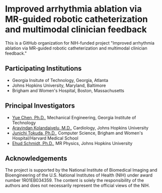 # Improved arrhythmia ablation via MR-guided robotic catheterization and multimodal clinician feedback

This is a GitHub organization for NIH-funded project "Improved arrhythmia ablation via MR-guided robotic catheterization and multimodal clinician feedback."

## Participating Institutions
- Georgia Insitute of Technology, Georgia, Atlanta
- Johns Hopkins University, Maryland, Baltimore
- Brigham and Women's Hospital, Boston, Massachusetts

## Principal Investigators
- [Yue Chen, Ph.D.](https://research.gatech.edu/yue-chen), Mechanical Engineering, Georgia Institute of Technology
- [Aravindan Kolandaivelu, M.D.](https://www.hopkinsmedicine.org/profiles/details/aravindan-kolandaivelu), Cardiology, Johns Hopkins University
- [Junichi Tokuda, Ph.D.](https://tokuda-lab.bwh.harvard.edu/), Computer Science, Brigham and Women's Hospital/Harvard Medical School
- [Ehud Schmidt, Ph.D.](https://www.hopkinsmedicine.org/profiles/details/ehud-schmidt), MR Physics, Johns Hopkins University
  
## Acknowledgements
The project is supported by the National Institute of Biomedical Imaging and Bioengineering of the U.S. National Institutes of Health (NIH) under award number 1R01EB034359. The content is solely the responsibility of the authors and does not necessarily represent the official views of the NIH.

<!--

**Here are some ideas to get you started:**

🙋‍♀️ A short introduction - what is your organization all about?
🌈 Contribution guidelines - how can the community get involved?
👩‍💻 Useful resources - where can the community find your docs? Is there anything else the community should know?
🍿 Fun facts - what does your team eat for breakfast?
🧙 Remember, you can do mighty things with the power of [Markdown](https://docs.github.com/github/writing-on-github/getting-started-with-writing-and-formatting-on-github/basic-writing-and-formatting-syntax)
-->
